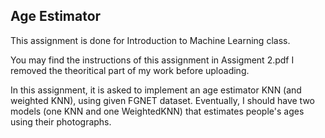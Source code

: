 ## Age Estimator

This assignment is done for Introduction to Machine Learning class.

You may find the instructions of this assignment in Assigment 2.pdf
I removed the theoritical part of my work before uploading.

In this assignment, it is asked to implement an age estimator KNN (and weighted KNN), using given FGNET dataset.
Eventually, I should have two models (one KNN and one WeightedKNN) that estimates people's ages using their photographs.
